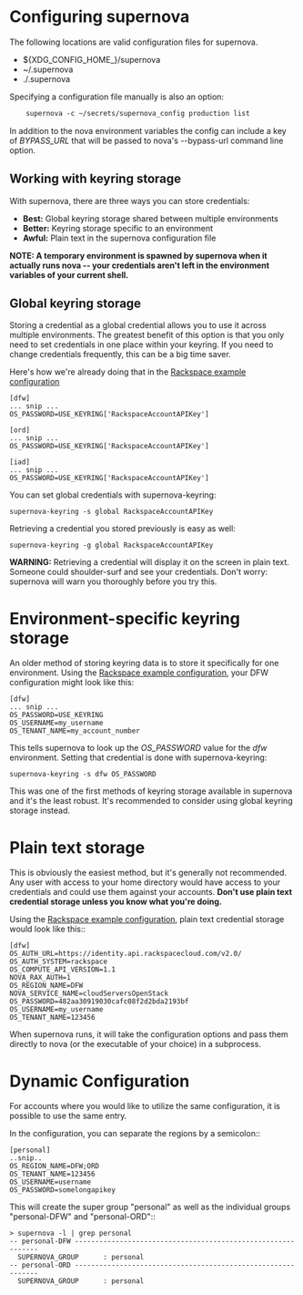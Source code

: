# Configuring supernova

The following locations are valid configuration files for supernova.

  * ${XDG_CONFIG_HOME_}/supernova
  * ~/.supernova
  * ./.supernova

Specifying a configuration file manually is also an option:

```html
    supernova -c ~/secrets/supernova_config production list
```

In addition to the nova environment variables the config can include a key of _BYPASS_URL_ that will be passed to nova's --bypass-url command line option.

## Working with keyring storage

With supernova, there are three ways you can store credentials:

  * **Best:** Global keyring storage shared between multiple environments
  * **Better:** Keyring storage specific to an environment
  * **Awful:** Plain text in the supernova configuration file

**NOTE: A temporary environment is spawned by supernova when it actually runs nova -- your credentials aren't left in the environment variables of your current shell.**

Global keyring storage
----------------------

Storing a credential as a global credential allows you to use it across multiple environments.  The greatest benefit of this option is that you only need to set credentials in one place within your keyring.  If you need to change credentials frequently, this can be a big time saver.

Here's how we're already doing that in the [Rackspace example configuration](http://bit.ly/raxsupernova)

    [dfw]
    ... snip ...
    OS_PASSWORD=USE_KEYRING['RackspaceAccountAPIKey']

    [ord]
    ... snip ...
    OS_PASSWORD=USE_KEYRING['RackspaceAccountAPIKey']

    [iad]
    ... snip ...
    OS_PASSWORD=USE_KEYRING['RackspaceAccountAPIKey']

You can set global credentials with supernova-keyring:

    supernova-keyring -s global RackspaceAccountAPIKey

Retrieving a credential you stored previously is easy as well:

    supernova-keyring -g global RackspaceAccountAPIKey

**WARNING:** Retrieving a credential will display it on the screen in plain text.  Someone could shoulder-surf and see your credentials.  Don't worry: supernova will warn you thoroughly before you try this.

# Environment-specific keyring storage

An older method of storing keyring data is to store it specifically for one environment.  Using the [Rackspace example configuration](http://bit.ly/raxsupernova), your DFW configuration might look like this:

    [dfw]
    ... snip ...
    OS_PASSWORD=USE_KEYRING
    OS_USERNAME=my_username
    OS_TENANT_NAME=my_account_number

This tells supernova to look up the *OS_PASSWORD* value for the *dfw* environment.  Setting that credential is done with supernova-keyring:

    supernova-keyring -s dfw OS_PASSWORD

This was one of the first methods of keyring storage available in supernova and it's the least robust.  It's recommended to consider using global keyring storage instead.

# Plain text storage

This is obviously the easiest method, but it's generally not recommended.  Any user with access to your home directory would have access to your credentials and could use them against your accounts.  **Don't use plain text credential storage unless you know what you're doing.**

Using the [Rackspace example configuration](http://bit.ly/raxsupernova), plain text credential storage would look like this::

    [dfw]
    OS_AUTH_URL=https://identity.api.rackspacecloud.com/v2.0/
    OS_AUTH_SYSTEM=rackspace
    OS_COMPUTE_API_VERSION=1.1
    NOVA_RAX_AUTH=1
    OS_REGION_NAME=DFW
    NOVA_SERVICE_NAME=cloudServersOpenStack
    OS_PASSWORD=482aa30919030cafc08f2d2bda2193bf
    OS_USERNAME=my_username
    OS_TENANT_NAME=123456

When supernova runs, it will take the configuration options and pass them directly to nova (or the executable of your choice) in a subprocess.

# Dynamic Configuration

For accounts where you would like to utilize the same configuration, it is possible to use the same entry.

In the configuration, you can separate the regions by a semicolon::

    [personal]
    ..snip..
    OS_REGION_NAME=DFW;ORD
    OS_TENANT_NAME=123456
    OS_USERNAME=username
    OS_PASSWORD=somelongapikey


This will create the super group "personal" as well as the individual groups "personal-DFW" and "personal-ORD"::

    > supernova -l | grep personal
    -- personal-DFW -------------------------------------------------------------
      SUPERNOVA_GROUP      : personal
    -- personal-ORD -------------------------------------------------------------
      SUPERNOVA_GROUP      : personal
